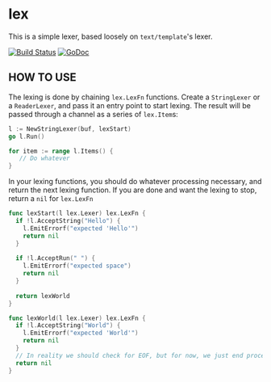 lex
======

This is a simple lexer, based loosely on `text/template`'s lexer.

[![Build Status](https://travis-ci.org/lestrrat-go/lex.svg?branch=master)](https://travis-ci.org/lestrrat-go/lex)
[![GoDoc](http://godoc.org/github.com/lestrrat-go/lex?status.png)](http://godoc.org/github.com/lestrrat-go/lex)


## HOW TO USE

The lexing is done by chaining `lex.LexFn` functions. Create a `StringLexer` or a `ReaderLexer`, and pass it an entry point to start lexing. The result will be passed through a channel as a series of `lex.Item`s:

```go
l := NewStringLexer(buf, lexStart)
go l.Run()

for item := range l.Items() {
   // Do whatever
}
```

In your lexing functions, you should do whatever processing necessary, and return the next lexing function. If you are done and want the lexing to stop, return a `nil` for `lex.LexFn`

```go
func lexStart(l lex.Lexer) lex.LexFn {
  if !l.AcceptString("Hello") {
    l.EmitErrorf("expected 'Hello'")
    return nil
  }
  
  if !l.AcceptRun(" ") {
    l.EmitErrorf("expected space")
    return nil
  }
    
  return lexWorld
}

func lexWorld(l lex.Lexer) lex.LexFn {
  if !l.AcceptString("World") {
    l.EmitErrorf("expected 'World'")
    return nil
  }
  // In reality we should check for EOF, but for now, we just end processing
  return nil
}
```


  
